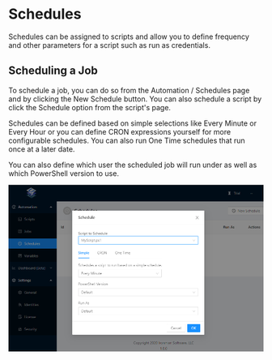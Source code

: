# Schedules

Schedules can be assigned to scripts and allow you to define frequency and other parameters for a script such as run as credentials. 

## Scheduling a Job 

To schedule a job, you can do so from the Automation / Schedules page and by clicking the New Schedule button. You can also schedule a script by click the Schedule option from the script's page. 

Schedules can be defined based on simple selections like Every Minute or Every Hour or you can define CRON expressions yourself for more configurable schedules. You can also run One Time schedules that run once at a later date. 

You can also define which user the scheduled job will run under as well as which PowerShell version to use. 

![](../.gitbook/assets/image%20%282%29.png)

